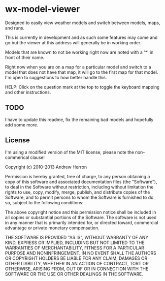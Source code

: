 wx-model-viewer
===============

Designed to easily view weather models and switch between models, maps, and runs.

This is currently in development and as such some features may
come and go but the viewer at this address will generally be in
working order.

Models that are known to not be working right now are noted with a '*'
in front of their name.

Right now when you are on a map for a particular model and switch
to a model that does not have that map, it will go to the first
map for that model. I'm open to suggestions to how better handle
this.

HELP: Click on the question mark at the top to toggle the keyboard
mapping and other instructions.

TODO
----
I have to update this readme, fix the remaining bad models and hopefully add some more.

License
-------
I'm using a modified version of the MIT license, please note the non-commerical clause!

Copyright (c) 2010-2013 Andrew Herron

Permission is hereby granted, free of charge, to any person obtaining a copy of this software and associated documentation files (the "Software"), to deal in the Software without restriction, including without limitation the rights to use, copy, modify, merge, publish, and distribute copies of the Software, and to permit persons to whom the Software is furnished to do so, subject to the following conditions:

The above copyright notice and this permission notice shall be included in all copies or substantial portions of the Software.
The software is not used in any manner that is primarily intended for, or directed toward, commercial advantage or private monetary compensation.

THE SOFTWARE IS PROVIDED "AS IS", WITHOUT WARRANTY OF ANY KIND, EXPRESS OR IMPLIED, INCLUDING BUT NOT LIMITED TO THE WARRANTIES OF MERCHANTABILITY, FITNESS FOR A PARTICULAR PURPOSE AND NONINFRINGEMENT. IN NO EVENT SHALL THE AUTHORS OR COPYRIGHT HOLDERS BE LIABLE FOR ANY CLAIM, DAMAGES OR OTHER LIABILITY, WHETHER IN AN ACTION OF CONTRACT, TORT OR OTHERWISE, ARISING FROM, OUT OF OR IN CONNECTION WITH THE SOFTWARE OR THE USE OR OTHER DEALINGS IN THE SOFTWARE.
